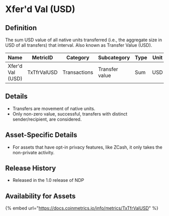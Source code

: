 # Xfer'd Val (USD)

## Definition

The sum USD value of all native units transferred (i.e., the aggregate size in USD of all transfers) that interval. Also known as Transfer Value (USD).

| Name             | MetricID    | Category     | Subcategory    | Type | Unit | Interval |
| ---------------- | ----------- | ------------ | -------------- | ---- | ---- | -------- |
| Xfer'd Val (USD) | TxTfrValUSD | Transactions | Transfer value | Sum  | USD  | 1 day    |

## Details

* Transfers are movement of native units.
* Only non-zero value, successful, transfers with distinct sender/recipient, are considered.

## Asset-Specific Details

* For assets that have opt-in privacy features, like ZCash, it only takes the non-private activity.

## Release History

* Released in the 1.0 release of NDP

## Availability for Assets

{% embed url="https://docs.coinmetrics.io/info/metrics/TxTfrValUSD" %}

